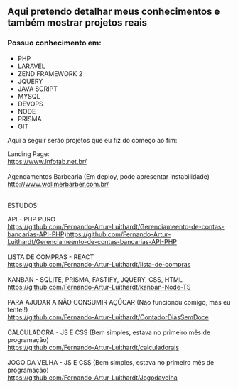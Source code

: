 <h2>Aqui pretendo detalhar meus conhecimentos e também mostrar projetos reais</h2>

<h3>Possuo conhecimento em:</h3>
<ul>
  <li>PHP</li>
  <li>LARAVEL</li>
  <li>ZEND FRAMEWORK 2</li>
  <li>JQUERY</li>
  <li>JAVA SCRIPT</li>
  <li>MYSQL</li>
  <li>DEVOPS</li>
  <li>NODE</li>
  <li>PRISMA</li>
  <li>GIT</li>
</ul>

<p>Aqui a seguir serão projetos que eu fiz do começo ao fim:</p>
<div>
  <div>Landing Page:</div>
  <a href="https://www.infotab.net.br/" target"_blank">https://www.infotab.net.br/</a> 
  <br></br>
  <div>Agendamentos Barbearia (Em deploy, pode apresentar instabilidade)</div>
  <a href="http://www.wollmerbarber.com.br/" target="_blank">http://www.wollmerbarber.com.br/</a>
</div>
<br>
<div>
  <p>ESTUDOS:</p>
  <div>API - PHP PURO</div>
  <a href="https://github.com/Fernando-Artur-Luithardt/Gerenciameento-de-contas-bancarias-API-PHP)https://github.com/Fernando-Artur-Luithardt/Gerenciameento-de-contas-bancarias-API-PHP" target"_blank">https://github.com/Fernando-Artur-Luithardt/Gerenciameento-de-contas-bancarias-API-PHP)https://github.com/Fernando-Artur-Luithardt/Gerenciameento-de-contas-bancarias-API-PHP</a>
  <br></br>
  <div>LISTA DE COMPRAS - REACT</div>
  <a href="https://github.com/Fernando-Artur-Luithardt/lista-de-compras" target"_blank">https://github.com/Fernando-Artur-Luithardt/lista-de-compras</a>
  <br></br>
  <div>KANBAN - SQLITE, PRISMA, FASTIFY, JQUERY, CSS, HTML</div>
  <a href="https://github.com/Fernando-Artur-Luithardt/kanban-Node-TS" target"_blank">https://github.com/Fernando-Artur-Luithardt/kanban-Node-TS</a>
  <br></br>
  <div>PARA AJUDAR A NÃO CONSUMIR AÇÚCAR (Não funcionou comigo, mas eu tentei!)</div>
  <a href="https://github.com/Fernando-Artur-Luithardt/ContadorDiasSemDoce" target"_blank">https://github.com/Fernando-Artur-Luithardt/ContadorDiasSemDoce</a>
  <br></br>
  <div>CALCULADORA - JS E CSS (Bem simples, estava no primeiro mês de programação)</div>
  <a href="https://github.com/Fernando-Artur-Luithardt/calculadorajs" target"_blank">https://github.com/Fernando-Artur-Luithardt/calculadorajs</a>
  <br></br>
  <div>JOGO DA VELHA - JS E CSS (Bem simples, estava no primeiro mês de programação)</div>
  <a href="https://github.com/Fernando-Artur-Luithardt/Jogodavelha" target"_blank">https://github.com/Fernando-Artur-Luithardt/Jogodavelha</a>
</div>

